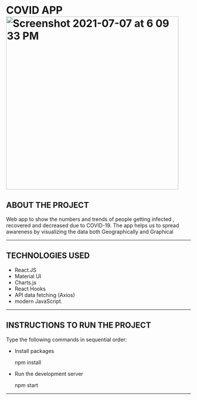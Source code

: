 # COVID APP <img width="470" alt="Screenshot 2021-07-07 at 6 09 33 PM" src="https://user-images.githubusercontent.com/63747907/124760932-de014380-df4e-11eb-9d4a-edf12c439b4e.png">

		

ABOUT THE PROJECT
----------------------------

Web app to show the numbers and trends of people getting
infected , recovered and decreased due to COVID-19.
The app helps us to spread awareness by visualizing the data
both Geographically and Graphical 

----------------------------

TECHNOLOGIES USED
----------------------------
-  React.JS
-  Material UI 
-  Charts.js 
-  React Hooks
-  API data fetching (Axios) 
-  modern JavaScript. 


----------------------------
INSTRUCTIONS TO RUN THE PROJECT
----------------------------

Type the following commands in sequential order:

 - Install packages

      npm install

 -  Run the development server

      npm start
              

----------------------------



